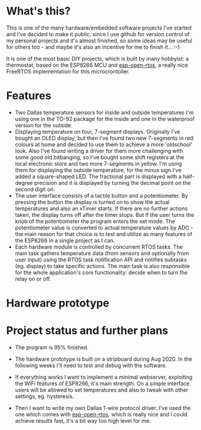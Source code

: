 # What's this?
This is one of the many hardware/embedded software projects I've started and I've decided to make it public, since I use github for version control of my personal projects and it's almost finished, so some ideas may be useful for others too - and maybe it's also an incentive for me to finish it... :-)

It is one of the most basic DIY projects, which is built by many hobbyist: a thermostat, based on the ESP8266 MCU and [esp-open-rtos](https://github.com/SuperHouse/esp-open-rtos/), a really nice FreeRTOS implementation for this microcrontoller.

# Features
* Two Dallas temperature sensors for inside and outside temperatures
I'm using one in the TO-92 package for the inside and one in the
waterproof version for the outside.
* Displaying temperature on four, 7-segment displays.
Originally I've bought an OLED display, but then I've found two new
7-segments in red colours at home and decided to use them to achieve
a more 'oldschool' look. Also I've found writing a driver for them 
more challenging with some good old bitbanging, so I've bought some
shift registers at the local electronic store and two more 7-segments
in yellow. I'm using them for displaying the outside temperature,
for the minus sign I've added a square-shaped LED. The fractional
part is displayed with a half-degree precision and it is displayed
by turning the decimal point on the second digit on.
* The user interface consists of a tactile button and a potentiometer.
By pressing the button the display is turned on to show the actual temperatures
and also an xTimer starts. If there are no further actions taken, the display
turns off after the timer stops. But if the user turns the knob of the potentiometer
the program enters the set mode. The potentiometer value is converted to
actual temperature values by ADC - the main reason for that choice is to
test and utilize as many features of the ESP8266 in a single project as I can.
* Each hardware module is controlled by concurrent RTOS tasks. The main task
gathers temperature data (from sensors and optionally from user input) using the
RTOS task notification API and notifies subtasks (eg. display) to take specific actions.
The main task is also responsible for the whole application's core functionality:
decide when to turn the relay on or off.

# Hardware prototype

# Project status and further plans
* The program is 95% finished.
* The hardware prototype is built on a stripboard during Aug 2020.
In the following weeks I'll need to test and debug
with the software.

* If everything works I want to implement a minimal webserver, exploiting the
WiFi features of ESP8266, it's main strength. On a simple interface users will be allowed
to set temperatures and also to tweak with other settings, eg. hysteresis.

* Then I want to write my own Dallas 1-wire protocol driver. I've used the one which comes with
[esp-open-rtos](https://github.com/SuperHouse/esp-open-rtos/), which is really nice and I could
achieve results fast, it's a bit way too high level for me.
